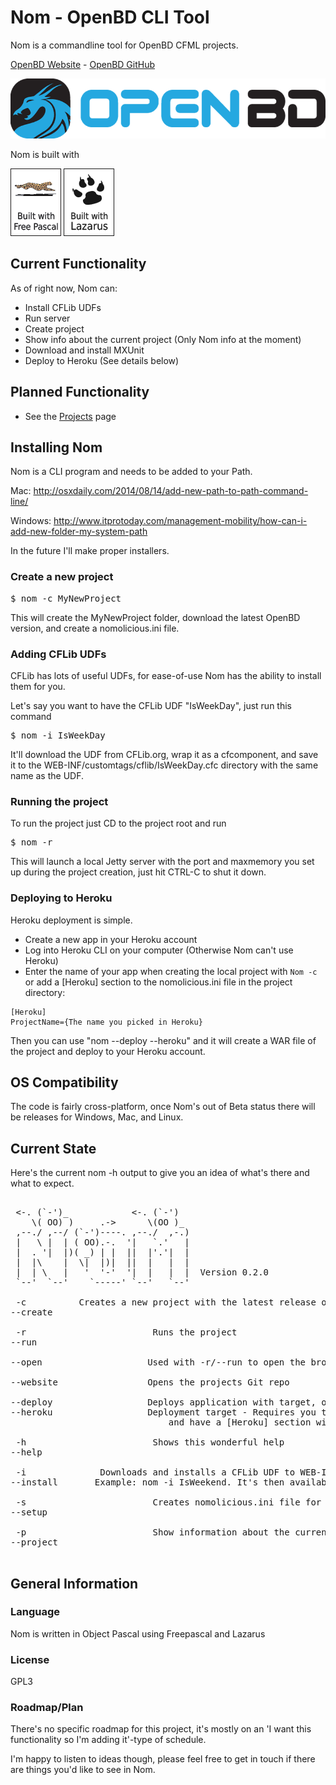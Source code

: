 # Nom - OpenBD CLI Tool
Nom is a commandline tool for OpenBD CFML projects.

[OpenBD Website](http://openbd.org/) - [OpenBD GitHub](https://github.com/OpenBD/openbd-core)

![OpenBD Banner](https://github.com/OpenBD/openbd-core/blob/master/openBD_logo_788x150px.png?raw=true "OpenBD banner")

Nom is built with

![Built with Freepascal logo](built_with_fpc_logo.png?raw=true "Built with Freepascal logo")
![Built with Lazarus logo](built_with_lazarus_logo.png?raw=true "Built with Lazarus logo")

## Current Functionality
As of right now, Nom can:
* Install CFLib UDFs
* Run server
* Create project
* Show info about the current project (Only Nom info at the moment)
* Download and install MXUnit
* Deploy to Heroku (See details below)

## Planned Functionality
* See the [Projects](https://github.com/MFernstrom/nom/projects) page

## Installing Nom
Nom is a CLI program and needs to be added to your Path.

Mac: http://osxdaily.com/2014/08/14/add-new-path-to-path-command-line/

Windows: http://www.itprotoday.com/management-mobility/how-can-i-add-new-folder-my-system-path

In the future I'll make proper installers.

### Create a new project
<pre>$ nom -c MyNewProject</pre>
This will create the MyNewProject folder, download the latest OpenBD version, and create a nomolicious.ini file.

### Adding CFLib UDFs
CFLib has lots of useful UDFs, for ease-of-use Nom has the ability to install them for you.

Let's say you want to have the CFLib UDF "IsWeekDay", just run this command
<pre>$ nom -i IsWeekDay</pre>
It'll download the UDF from CFLib.org, wrap it as a cfcomponent, and save it to the WEB-INF/customtags/cflib/IsWeekDay.cfc directory with the same name as the UDF.

### Running the project
To run the project just CD to the project root and run
<pre>$ nom -r</pre>
This will launch a local Jetty server with the port and maxmemory you set up during the project creation, just hit CTRL-C to shut it down.

### Deploying to Heroku
Heroku deployment is simple.

* Create a new app in your Heroku account
* Log into Heroku CLI on your computer (Otherwise Nom can't use Heroku)
* Enter the name of your app when creating the local project with `Nom -c` or add a [Heroku] section to the nomolicious.ini file in the project directory: 

```
[Heroku]
ProjectName={The name you picked in Heroku}
```
Then you can use "nom --deploy --heroku" and it will create a WAR file of the project and deploy to your Heroku account.

## OS Compatibility
The code is fairly cross-platform, once Nom's out of Beta status there will be releases for Windows, Mac, and Linux.

## Current State
Here's the current nom -h output to give you an idea of what's there and what to expect.

<pre>

 <-. (`-')_            <-. (`-')  
    \( OO) )     .->      \(OO )_ 
 ,--./ ,--/ (`-')----. ,--./  ,-.)
 |   \ |  | ( OO).-.  '|   `.'   |
 |  . '|  |)( _) | |  ||  |'.'|  |
 |  |\    |  \|  |)|  ||  |   |  |
 |  | \   |   '  '-'  '|  |   |  |  Version 0.2.0
 `--'  `--'    `-----' `--'   `--'
 
 -c <project name>         Creates a new project with the latest release of OpenBD
--create <project name>
 
 -r                        Runs the project
--run

--open                    Used with -r/--run to open the browser when the server is ready
 
--website                 Opens the projects Git repo
 
--deploy                  Deploys application with target, only Heroku implemented at the moment
--heroku                  Deployment target - Requires you to be logged into Heroku CLI tools
                              and have a [Heroku] section with a ProjectName=appname in the Nomolicious file
 
 -h                        Shows this wonderful help
--help
 
 -i <UDF name>             Downloads and installs a CFLib UDF to WEB-INF/customtags/cflib/<udfname>.cfc with the same function name
--install <UDF name>      Example: nom -i IsWeekend. It's then available as a cfc from CFML
 
 -s                        Creates nomolicious.ini file for the current project
--setup
 
 -p                        Show information about the current project
--project

</pre>

## General Information

### Language
Nom is written in Object Pascal using Freepascal and Lazarus

### License
GPL3

### Roadmap/Plan
There's no specific roadmap for this project, it's mostly on an 'I want this functionality so I'm adding it'-type of schedule.

I'm happy to listen to ideas though, please feel free to get in touch if there are things you'd like to see in Nom.

